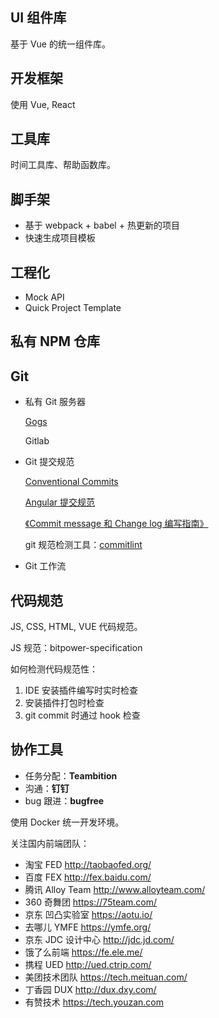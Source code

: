 ## UI 组件库

基于 Vue 的统一组件库。



## 开发框架

使用 Vue, React



## 工具库

时间工具库、帮助函数库。



## 脚手架

* 基于 webpack + babel + 热更新的项目
* 快速生成项目模板



## 工程化

* Mock API
* Quick Project Template



## 私有 NPM 仓库



## Git

* 私有 Git 服务器

  [Gogs](https://gogs.io/)

  Gitlab

* Git 提交规范

  [Conventional Commits](https://www.conventionalcommits.org/en/v1.0.0-beta.3/)

  [Angular 提交规范](https://github.com/angular/angular/blob/master/CONTRIBUTING.md#-commit-message-guidelines)

  [《Commit message 和 Change log 编写指南》](http://www.ruanyifeng.com/blog/2016/01/commit_message_change_log.html)

  git 规范检测工具：[commitlint](https://conventional-changelog.github.io/commitlint)

* Git 工作流



## 代码规范

JS, CSS, HTML, VUE 代码规范。

JS 规范：bitpower-specification

如何检测代码规范性：

1. IDE 安装插件编写时实时检查
2. 安装插件打包时检查
3. git commit 时通过 hook 检查



## 协作工具

* 任务分配：**Teambition**
* 沟通：**钉钉**
* bug 跟进：**bugfree**



使用 Docker 统一开发环境。



关注国内前端团队：

* 淘宝 FED http://taobaofed.org/
* 百度 FEX http://fex.baidu.com/
* 腾讯 Alloy Team http://www.alloyteam.com/
* 360 奇舞团 https://75team.com/
* 京东 凹凸实验室 https://aotu.io/
* 去哪儿 YMFE https://ymfe.org/
* 京东 JDC 设计中心 http://jdc.jd.com/
* 饿了么前端 https://fe.ele.me/
* 携程 UED http://ued.ctrip.com/
* 美团技术团队 https://tech.meituan.com/
* 丁香园 DUX http://dux.dxy.com/
* 有赞技术 https://tech.youzan.com